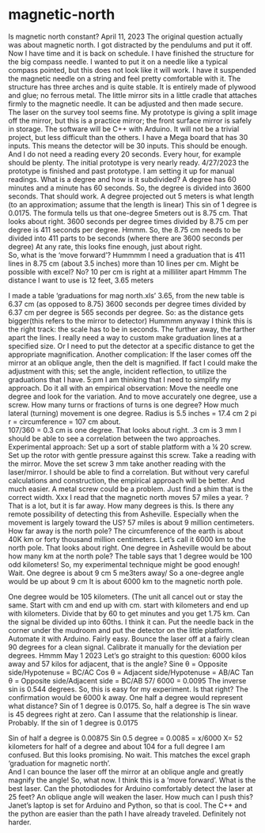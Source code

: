 # magnetic-north
Is magnetic north constant?
April 11, 2023
The original question actually was about magnetic north.  I got distracted by the pendulums and put it off.  Now I have time and it is back on schedule.  I have finished the structure for the big compass needle.  I wanted to put it on a needle like a typical compass pointed, but this does not look like it will work.  I have it suspended the magnetic needle on a string and feel pretty comfortable with it.  The structure has three arches and is quite stable.  It is entirely made of plywood and glue;  no ferrous metal.
The little mirror sits in a little cradle that attaches firmly to the magnetic needle.  It can be adjusted and then made secure.
The laser on the survey tool seems fine.  My prototype is giving a split image off the mirror, but this is a practice mirror;  the front surface mirror is safely in storage.
The software will be C++ with Arduino.  It will not be a trivial project, but less difficult than the others.  I have a Mega board that has 30 inputs.  This means the detector will be 30 inputs.  This should be enough.  And I do not need a reading every 20 seconds.  Every hour, for example should be plenty.
The initial prototype is very nearly ready.
4/27/2023 
the prototype is finished and past prototype.  I am setting it up for manual readings.
What is a degree and how is it subdivided?
A degree has 60 minutes and a minute has 60 seconds.  So, the degree is divided into 3600 seconds.  That should work.
A degree projected out 5 meters is what length (to an approximation;  assume that the length is linear)
This sin of 1 degree is 0.0175.  The formula tells us that one-degree 5meters out is 8.75 cm.  That looks about right.
3600 seconds per degree times divided by 8.75 cm per degree  is 411 seconds per degree.
Hmmm.
So, the 8.75 cm needs to be divided into 411 parts to be seconds (where there are 3600 seconds per degree)
At any rate, this looks fine enough, just about right.  
So, what is the ‘move forward’?  Hummmm
I need a graduation that is 411 lines in 8.75 cm (about 3.5 inches)  more than 10 lines per cm.  Might be possible with excel?  No?
10 per cm is right at a milliliter apart
Hmmm
The distance I want to use is 12 feet,  3.65 meters

I made a table ‘graduations for mag north.xls’
3.65, from the new table is 6.37 cm (as opposed to 8.75)
3600 seconds per degree times divided by 6.37 cm per degree  is 565 seconds per degree.
So:  as the distance gets bigger(this refers to the mirror to detector)
Hummmm  anyway I think this is the right track:  the scale has to be in seconds.  The further away, the farther apart the lines.
I really need a way to custom make graduation lines at a specified size.  Or I need to put the detector at a specific distance to get the appropriate magnification.
Another complication:  If the laser comes off the mirror at an oblique angle, then the delt is magnified. If fact I could make the adjustment with this; set the angle, incident reflection, to utilize the graduations that I have.
5:pm
I am thinking that I need to simplify my approach.  Do it all with an empirical observation:
Move the needle one degree and look for the variation.  And to move accurately one degree, use a screw.  How many turns or fractions of turns is one degree?
How much lateral (turning) movement is one degree.
Radius is 5.5 inches = 17.4 cm
2 pi r = circumference  = 107 cm  about.  
107/360 = 0.3 cm is one degree.
That looks about right.  .3 cm is 3 mm
I should be able to see a correlation between the two approaches.
Experimental approach:
Set up a sort of stable platform with a ¼ 20 screw.  Set up the rotor with gentle pressure against this screw.  Take a reading with the mirror.  Move the set screw 3 mm take another reading with the laser/mirror.
I should be able to find a correlation.  But without very careful calculations and construction, the empirical approach will be better.  And much easier.
A metal screw could be a problem.  Just find a shim that is the correct width. 
Xxx
I read that the magnetic north moves 57 miles a year.  ?That is a lot, but it is far away.  How many degrees is this.  Is there any remote possibility of detecting this from Asheville.  Especially when the movement is largely toward the US?
57 miles is about 9 million centimeters.  How far away is the north pole?
The circumference of the earth is about 40K km or forty thousand million centimeters.
Let’s call it 6000 km to the north pole.  That looks about right.
One degree in Asheville would be about how many km at the north pole?
The table says that 1 degree would be 100 odd kilometers!  So, my experimental technique might be good enough!
Wait.
One degree is about 9 cm 5 me3ters away/  So a one-degree angle would be up about 9 cm
It is about 6000 km to the magnetic north pole.

One degree would be 105 kilometers.  (The unit all cancel out or stay the same.  Start with cm and end up with cm.  start with kilometers and end up with kilometers.  Divide that by 60 to get minutes and you get 1.75 km.
Can the signal be divided up into 60ths.  I think it can.
Put the needle back in the corner under the mudroom and put the detector on the little platform.
Automate it with Arduino.  Fairly easy.  Bounce the laser off at a fairly clean 90 degrees for a clean signal.  Calibrate it manually for the deviation per degrees.   Hmmm
May 1 2023
Let’s go straight to this question: 6000 kilos away and 57 kilos for adjacent, that is the angle?
Sine θ = Opposite side/Hypotenuse = BC/AC
Cos θ = Adjacent side/Hypotenuse = AB/AC
Tan θ = Opposite side/Adjacent side = BC/AB
57/ 6000 = 0.0095
The inverse sin is 0.544 degrees.  So, this is easy for my experiment.
Is that right?
The confirmation would be 6000 k away.  One half a degree would represent what distance?
Sin of 1 degree is 0.0175.
So, half a degree is 
The sin wave is 45 degrees right at zero.  Can I assume that the relationship is linear.  Probably.
If the sin of 1 degree is 0.0175

Sin of half a degree is  0.00875
Sin 0.5 degree = 0.0085 = x/6000
X= 52 kilometers for half of a degree and about 104 for a full degree
I am confused.  But this looks promising.  No wait.  This matches the excel graph ‘graduation for magnetic north’.  
And I can bounce the laser off the mirror at an oblique angle and greatly magnify the angle!
So, what now.  I think this is a ‘move forward’.
What is the best laser.  Can the photodiodes for Arduino comfortably detect the laser at 25 feet?
An oblique angle will weaken the laser.  How much can I push this?
Janet’s laptop is set for Arduino and Python, so that is cool.
The C++ and the python are easier than the path I have already traveled.  Definitely not harder.

